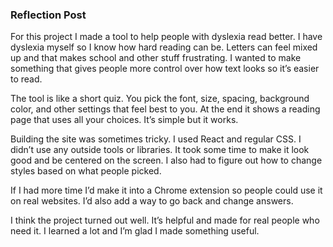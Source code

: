 
### Reflection Post

For this project I made a tool to help people with dyslexia read better. I have dyslexia myself so I know how hard reading can be. Letters can feel mixed up and that makes school and other stuff frustrating. I wanted to make something that gives people more control over how text looks so it’s easier to read.

The tool is like a short quiz. You pick the font, size, spacing, background color, and other settings that feel best to you. At the end it shows a reading page that uses all your choices. It’s simple but it works.

Building the site was sometimes tricky. I used React and regular CSS. I didn’t use any outside tools or libraries. It took some time to make it look good and be centered on the screen. I also had to figure out how to change styles based on what people picked.

If I had more time I’d make it into a Chrome extension so people could use it on real websites. I’d also add a way to go back and change answers.

I think the project turned out well. It’s helpful and made for real people who need it. I learned a lot and I’m glad I made something useful.

